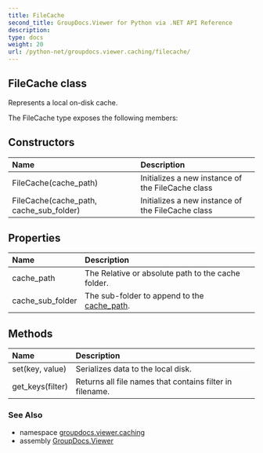 ```yaml
---
title: FileCache
second_title: GroupDocs.Viewer for Python via .NET API Reference
description: 
type: docs
weight: 20
url: /python-net/groupdocs.viewer.caching/filecache/
---
```


## FileCache class

Represents a local on-disk cache.

The FileCache type exposes the following members:
## Constructors
| Name | Description |
| :- | :- |
|FileCache(cache_path)|Initializes a new instance of the FileCache class|
|FileCache(cache_path, cache_sub_folder)|Initializes a new instance of the FileCache class|
## Properties
| Name | Description |
| :- | :- |
|cache_path|The Relative or absolute path to the cache folder.|
|cache_sub_folder|The sub-folder to append to the [cache_path](/python-net/groupdocs.viewer.caching/filecache/).|
## Methods
| Name | Description |
| :- | :- |
|set(key, value)|Serializes data to the local disk.|
|get_keys(filter)|Returns all file names that contains filter in filename.|

### See Also

* namespace [groupdocs.viewer.caching](/python-net/groupdocs.viewer.caching/)
* assembly [GroupDocs.Viewer](/viewer/python-net/)

